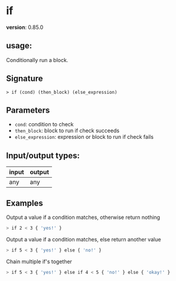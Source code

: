 # if

**version**: 0.85.0

## **usage**:

Conditionally run a block.

## Signature

`> if (cond) (then_block) (else_expression)`

## Parameters

- `cond`: condition to check
- `then_block`: block to run if check succeeds
- `else_expression`: expression or block to run if check fails

## Input/output types:

| input | output |
| ----- | ------ |
| any   | any    |

## Examples

Output a value if a condition matches, otherwise return nothing

```bash
> if 2 < 3 { 'yes!' }
```

Output a value if a condition matches, else return another value

```bash
> if 5 < 3 { 'yes!' } else { 'no!' }
```

Chain multiple if's together

```bash
> if 5 < 3 { 'yes!' } else if 4 < 5 { 'no!' } else { 'okay!' }
```

